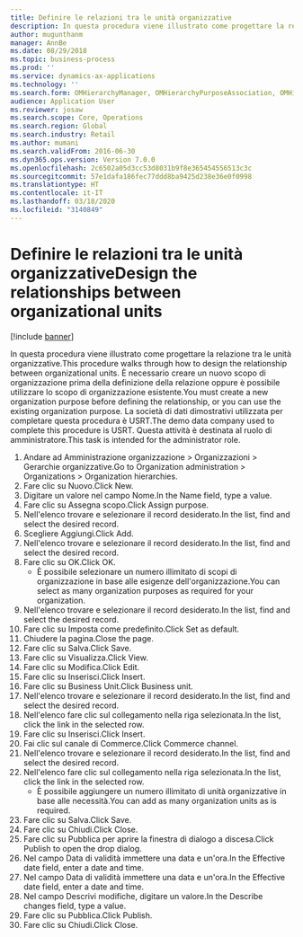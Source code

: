 ```yaml
---
title: Definire le relazioni tra le unità organizzative
description: In questa procedura viene illustrato come progettare la relazione tra le unità organizzative.
author: mugunthanm
manager: AnnBe
ms.date: 08/29/2018
ms.topic: business-process
ms.prod: ''
ms.service: dynamics-ax-applications
ms.technology: ''
ms.search.form: OMHierarchyManager, OMHierarchyPurposeAssociation, OMHierarchySelection, HierarchyDesigner, OMNodeSelection,  HierarchyPublishAndCloseForm
audience: Application User
ms.reviewer: josaw
ms.search.scope: Core, Operations
ms.search.region: Global
ms.search.industry: Retail
ms.author: mumani
ms.search.validFrom: 2016-06-30
ms.dyn365.ops.version: Version 7.0.0
ms.openlocfilehash: 2c6502a05d3cc53d8031b9f8e365454556513c3c
ms.sourcegitcommit: 57e1dafa186fec77ddd8ba9425d238e36e0f0998
ms.translationtype: HT
ms.contentlocale: it-IT
ms.lasthandoff: 03/18/2020
ms.locfileid: "3140849"
---
```

# <a name="design-the-relationships-between-organizational-units"></a><span data-ttu-id="129c7-103">Definire le relazioni tra le unità organizzative</span><span class="sxs-lookup"><span data-stu-id="129c7-103">Design the relationships between organizational units</span></span>

[!include [banner](../includes/banner.md)]

<span data-ttu-id="129c7-104">In questa procedura viene illustrato come progettare la relazione tra le unità organizzative.</span><span class="sxs-lookup"><span data-stu-id="129c7-104">This procedure walks through how to design the relationship between organizational units.</span></span> <span data-ttu-id="129c7-105">È necessario creare un nuovo scopo di organizzazione prima della definizione della relazione oppure è possibile utilizzare lo scopo di organizzazione esistente.</span><span class="sxs-lookup"><span data-stu-id="129c7-105">You must create a new organization purpose before defining the relationship, or you can use the existing organization purpose.</span></span> <span data-ttu-id="129c7-106">La società di dati dimostrativi utilizzata per completare questa procedura è USRT.</span><span class="sxs-lookup"><span data-stu-id="129c7-106">The demo data company used to complete this procedure is USRT.</span></span> <span data-ttu-id="129c7-107">Questa attività è destinata al ruolo di amministratore.</span><span class="sxs-lookup"><span data-stu-id="129c7-107">This task is intended for the administrator role.</span></span>

1. <span data-ttu-id="129c7-108">Andare ad Amministrazione organizzazione > Organizzazioni > Gerarchie organizzative.</span><span class="sxs-lookup"><span data-stu-id="129c7-108">Go to Organization administration > Organizations > Organization hierarchies.</span></span>
2. <span data-ttu-id="129c7-109">Fare clic su Nuovo.</span><span class="sxs-lookup"><span data-stu-id="129c7-109">Click New.</span></span>
3. <span data-ttu-id="129c7-110">Digitare un valore nel campo Nome.</span><span class="sxs-lookup"><span data-stu-id="129c7-110">In the Name field, type a value.</span></span>
4. <span data-ttu-id="129c7-111">Fare clic su Assegna scopo.</span><span class="sxs-lookup"><span data-stu-id="129c7-111">Click Assign purpose.</span></span>
5. <span data-ttu-id="129c7-112">Nell'elenco trovare e selezionare il record desiderato.</span><span class="sxs-lookup"><span data-stu-id="129c7-112">In the list, find and select the desired record.</span></span>
6. <span data-ttu-id="129c7-113">Scegliere Aggiungi.</span><span class="sxs-lookup"><span data-stu-id="129c7-113">Click Add.</span></span>
7. <span data-ttu-id="129c7-114">Nell'elenco trovare e selezionare il record desiderato.</span><span class="sxs-lookup"><span data-stu-id="129c7-114">In the list, find and select the desired record.</span></span>
8. <span data-ttu-id="129c7-115">Fare clic su OK.</span><span class="sxs-lookup"><span data-stu-id="129c7-115">Click OK.</span></span>
    * <span data-ttu-id="129c7-116">È possibile selezionare un numero illimitato di scopi di organizzazione in base alle esigenze dell'organizzazione.</span><span class="sxs-lookup"><span data-stu-id="129c7-116">You can select as many organization purposes as required for your organization.</span></span>  
9. <span data-ttu-id="129c7-117">Nell'elenco trovare e selezionare il record desiderato.</span><span class="sxs-lookup"><span data-stu-id="129c7-117">In the list, find and select the desired record.</span></span>
10. <span data-ttu-id="129c7-118">Fare clic su Imposta come predefinito.</span><span class="sxs-lookup"><span data-stu-id="129c7-118">Click Set as default.</span></span>
11. <span data-ttu-id="129c7-119">Chiudere la pagina.</span><span class="sxs-lookup"><span data-stu-id="129c7-119">Close the page.</span></span>
12. <span data-ttu-id="129c7-120">Fare clic su Salva.</span><span class="sxs-lookup"><span data-stu-id="129c7-120">Click Save.</span></span>
13. <span data-ttu-id="129c7-121">Fare clic su Visualizza.</span><span class="sxs-lookup"><span data-stu-id="129c7-121">Click View.</span></span>
14. <span data-ttu-id="129c7-122">Fare clic su Modifica.</span><span class="sxs-lookup"><span data-stu-id="129c7-122">Click Edit.</span></span>
15. <span data-ttu-id="129c7-123">Fare clic su Inserisci.</span><span class="sxs-lookup"><span data-stu-id="129c7-123">Click Insert.</span></span>
16. <span data-ttu-id="129c7-124">Fare clic su Business Unit.</span><span class="sxs-lookup"><span data-stu-id="129c7-124">Click Business unit.</span></span>
17. <span data-ttu-id="129c7-125">Nell'elenco trovare e selezionare il record desiderato.</span><span class="sxs-lookup"><span data-stu-id="129c7-125">In the list, find and select the desired record.</span></span>
18. <span data-ttu-id="129c7-126">Nell'elenco fare clic sul collegamento nella riga selezionata.</span><span class="sxs-lookup"><span data-stu-id="129c7-126">In the list, click the link in the selected row.</span></span>
19. <span data-ttu-id="129c7-127">Fare clic su Inserisci.</span><span class="sxs-lookup"><span data-stu-id="129c7-127">Click Insert.</span></span>
20. <span data-ttu-id="129c7-128">Fai clic sul canale di Commerce.</span><span class="sxs-lookup"><span data-stu-id="129c7-128">Click Commerce channel.</span></span>
21. <span data-ttu-id="129c7-129">Nell'elenco trovare e selezionare il record desiderato.</span><span class="sxs-lookup"><span data-stu-id="129c7-129">In the list, find and select the desired record.</span></span>
22. <span data-ttu-id="129c7-130">Nell'elenco fare clic sul collegamento nella riga selezionata.</span><span class="sxs-lookup"><span data-stu-id="129c7-130">In the list, click the link in the selected row.</span></span>
    * <span data-ttu-id="129c7-131">È possibile aggiungere un numero illimitato di unità organizzative in base alle necessità.</span><span class="sxs-lookup"><span data-stu-id="129c7-131">You can add as many organization units as is required.</span></span>  
23. <span data-ttu-id="129c7-132">Fare clic su Salva.</span><span class="sxs-lookup"><span data-stu-id="129c7-132">Click Save.</span></span>
24. <span data-ttu-id="129c7-133">Fare clic su Chiudi.</span><span class="sxs-lookup"><span data-stu-id="129c7-133">Click Close.</span></span>
25. <span data-ttu-id="129c7-134">Fare clic su Pubblica per aprire la finestra di dialogo a discesa.</span><span class="sxs-lookup"><span data-stu-id="129c7-134">Click Publish to open the drop dialog.</span></span>
26. <span data-ttu-id="129c7-135">Nel campo Data di validità immettere una data e un'ora.</span><span class="sxs-lookup"><span data-stu-id="129c7-135">In the Effective date field, enter a date and time.</span></span>
27. <span data-ttu-id="129c7-136">Nel campo Data di validità immettere una data e un'ora.</span><span class="sxs-lookup"><span data-stu-id="129c7-136">In the Effective date field, enter a date and time.</span></span>
28. <span data-ttu-id="129c7-137">Nel campo Descrivi modifiche, digitare un valore.</span><span class="sxs-lookup"><span data-stu-id="129c7-137">In the Describe changes field, type a value.</span></span>
29. <span data-ttu-id="129c7-138">Fare clic su Pubblica.</span><span class="sxs-lookup"><span data-stu-id="129c7-138">Click Publish.</span></span>
30. <span data-ttu-id="129c7-139">Fare clic su Chiudi.</span><span class="sxs-lookup"><span data-stu-id="129c7-139">Click Close.</span></span>

